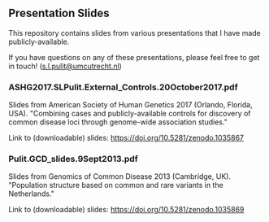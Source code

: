 ## Presentation Slides

This repository contains slides from various presentations that I have made publicly-available.

If you have questions on any of these presentations, please feel free to get in touch! (s.l.pulit@umcutrecht.nl)

### ASHG2017.SLPulit.External_Controls.20October2017.pdf
Slides from American Society of Human Genetics 2017 (Orlando, Florida, USA). "Combining cases and publicly-available controls for discovery of common disease loci through genome-wide association studies."

Link to (downloadable) slides: https://doi.org/10.5281/zenodo.1035867

### Pulit.GCD_slides.9Sept2013.pdf
Slides from Genomics of Common Disease 2013 (Cambridge, UK). "Population structure based on common and rare variants in the Netherlands."

Link to (downloadable) slides: https://doi.org/10.5281/zenodo.1035869

